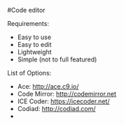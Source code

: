 #Code editor

Requirements:
* Easy to use
* Easy to edit
* Lightweight
* Simple (not to full featured)

List of Options:
* Ace: http://ace.c9.io/
* Code Mirror: http://codemirror.net
* ICE Coder: https://icecoder.net/
* Codiad: http://codiad.com/
* 



